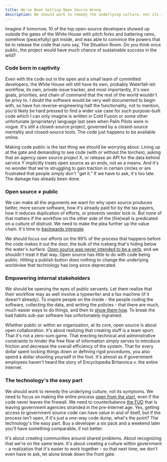 ```yaml
---
title: We've Been Selling Open Source Wrong
description: We should work to remedy the underlying culture, not its symptoms.
---
```


Imagine if tomorrow, 10 of the top open-source developers showed up outside the gates of the White House with pitch forks and battering rams, somehow (peacefully) got inside, and was able to convince the powers that be to release the code that runs say, The Situation Room. Do you think once public, the project would have much chance of sustainable success in the wild?

### Code born in captivity

Even with the code out in the open and a small team of committed developers, the White House will still have its own, probably Waterfall-ish workflow, its own, private issue tracker, and most importantly, it's own goals, priorities, and chain of command that the rest of the world wouldn't be privy to. I doubt the software would be very well documented to begin with, so have fun reverse-engineering half the functionality, not to mention, you'd likely be hard pressed to find a wider use case for such purpose-built code which I can only imagine is written in Cold Fusion or some other unfortunate (proprietary) language last seen when Palm Pilots were in vogue. It's still a closed-source project, governed by a closed-source mentality and closed-source tools. The code just happens to be available online.

Making code public is the last thing we should be worrying about. Lining up at the gate and demanding to see code (with or without the torches), asking that an agency open source project X, or release an API for the data behind service Y implicitly treats open source as an ends, not as a means. And it's no wonder that we're struggling to gain traction in certain circles or are frustrated that people simply don't "get it." If we have to ask, it's too late. The damage has already been done.

### Open source ≠ public

We can make all the arguments we want for why open source produces better, more secure software, how it's already paid for by the tax payers, how it reduces duplication of efforts, or prevents vendor lock in. But none of that matters if the workflow on the other side of the (fire)wall is predicated on a culture of distrust. We need to make the plea further up the value chain. It's time to [backwards integrate](http://en.wikipedia.org/wiki/Vertical_integration).

We should focus our efforts on the 99% of the process that happens before the code makes it out the door, the bulk of the iceberg that's hiding below the water's surface. [Open source was never intended to be a verb](http://ben.balter.com/2012/10/15/open-source-is-not-a-verb/), and we shouldn't treat it that way. Open source has little to do with code being public. Hitting a publish button does nothing to change the underlying worldview that technology has long since deprecated.

### Empowering internal stakeholders

We should be opening the eyes of public servants. Let them realize that their workflow may as well involve a typewriter and a fax machine (if it doesn't already). To inspire people on the inside - the people coding the software, collecting the data, and writing the policies - that there are much, much easier ways to do things, and then to [show them how](http://ben.balter.com/open-sourcing-government/). To break the bad habits sub-par software has unfortunately ingrained.

Whether public or within an organization, at its core, open source is about open collaboration. It's about realizing that creating stuff is a team sport. That it's not a zero-sum game. That erecting technical and administrative constraints to hinder the free flow of information simply serves to introduce friction and decrease the overall efficiency of the system. That for every dollar spent locking things down or defining rigid procedures, you also spend a dollar shooting yourself in the foot. It's almost as if government employees haven't heard the story of Encyclopedia Britannica v. the entire Internet.

### The technology's the easy part

We should work to remedy the underlying culture, not its symptoms. We need to focus on making the entire process [open from the start](http://ben.balter.com/2012/06/26/why-you-should-always-write-software-as-open-source/), even if the code never leaves the firewall. We need to counterbalance [the FUD](http://ben.balter.com/2012/03/02/php-is-insecure-and-other-enterprise-open-source-fud/) that is leaving government agencies stranded in the pre-Internet age. Yes, getting access to government source code can have value in and of itself, but if the process isn't open, if it's just a one-way code dump, what's the point? The technology's the easy part. Buy a developer a six pack and a weekend later you'll have something comparable, if not better.

It's about creating communities around shared problems. About recognizing that we're on the same team. It's about creating a culture within government - a realization that it's easier to work together - so that next time, we don't even have to ask, let alone break down the front gate.
